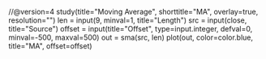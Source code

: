//@version=4
study(title="Moving Average", shorttitle="MA", overlay=true, resolution="")
len = input(9, minval=1, title="Length")
src = input(close, title="Source")
offset = input(title="Offset", type=input.integer, defval=0, minval=-500, maxval=500)
out = sma(src, len)
plot(out, color=color.blue, title="MA", offset=offset)
